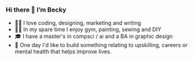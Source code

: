 ### Hi there 👋 I’m Becky


- 👩‍💻 I love coding, designing, marketing and writing 
- 🤸‍♀️ In my spare time I enjoy gym, painting, sewing and DIY
- 🎓 I have a master's in compsci / ai and a BA in graphic design
- 🔨 One day I'd like to build something relating to upskilling, careers or mental health that helps improve lives.

<!--
**LoveBexa/LoveBexa** is a ✨ _special_ ✨ repository because its `README.md` (this file) appears on your GitHub profile.

Here are some ideas to get you started:

- 🔭 I’m currently working on ...

- 👯 I’m looking to collaborate on ...
- 🤔 I’m looking for help with ...
- 💬 Ask me about ...
- 📫 How to reach me: ...
- 😄 Pronouns: ...
- ⚡ Fun fact: ...
-->
